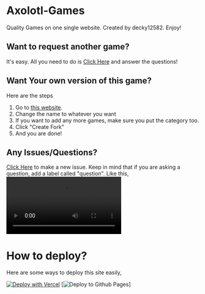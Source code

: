# Axolotl-Games

Quality Games on one single website.
Created by decky12582.
Enjoy!

## Want to request another game?

It's easy. All you need to do is [Click Here](https://docs.google.com/forms/d/e/1FAIpQLSfSbZL4wXsbZAhc0RL5dUUnoCNf2FshiW9zkBlD6uBVPsoFtA/viewform) and answer the questions!

## Want Your own version of this game?

Here are the steps

1. Go to [this website](https://github.com/Quartz-Tech-Network/Axolotl-Games/fork).
2. Change the name to whatever you want
3. If you want to add any more games, make sure you put the category too.
4. Click "Create Fork"
5. And you are done!

## Any Issues/Questions?

[Click Here](https://github.com/Quartz-Tech-Network/Axolotl-Games/issues/new) to make a new issue.
Keep in mind that if you are asking a question, add a label called "question". Like this,
<video src="https://user-images.githubusercontent.com/63011256/233715206-49bb3710-bf6a-4573-8773-6b1d28e3e719.mp4" controls="controls" 
       style="max-width: 730px;"></video>

# How to deploy?

Here are some ways to deploy this site easily,

[![Deploy with Vercel](https://vercel.com/button)](https://github.com/Quartz-Tech-Network/Axolotl-Games) [![Deploy to Github Pages](https://user-images.githubusercontent.com/63011256/234146088-8baa5405-1946-4356-b77a-f8831023bd15.png)]

